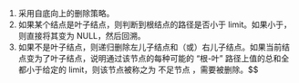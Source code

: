 1. 采用自底向上的删除策略。
2. 如果某个结点是叶子结点，则判断到根结点的路径是否小于 limit。如果小于，则直接将其变为 NULL，然后回溯。
3. 如果不是叶子结点，则递归删除左儿子结点和（或）右儿子结点。如果当前结点变为了叶子结点，说明通过该节点的每种可能的 “根-叶” 路径上值的总和全都小于给定的 limit，则该节点被称之为 不足节点 ，需要被删除。$$